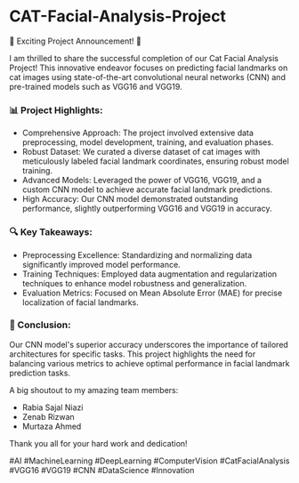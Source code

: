 # CAT-Facial-Analysis-Project
 🚀 Exciting Project Announcement! 🚀 

I am thrilled to share the successful completion of our Cat Facial Analysis Project! This innovative endeavor focuses on predicting facial landmarks on cat images using state-of-the-art convolutional neural networks (CNN) and pre-trained models such as VGG16 and VGG19.

### 📊 Project Highlights:
-  Comprehensive Approach:  The project involved extensive data preprocessing, model development, training, and evaluation phases.
-  Robust Dataset:  We curated a diverse dataset of cat images with meticulously labeled facial landmark coordinates, ensuring robust model training.
-  Advanced Models:  Leveraged the power of VGG16, VGG19, and a custom CNN model to achieve accurate facial landmark predictions.
-  High Accuracy:  Our CNN model demonstrated outstanding performance, slightly outperforming VGG16 and VGG19 in accuracy.

### 🔍 Key Takeaways:
-  Preprocessing Excellence:  Standardizing and normalizing data significantly improved model performance.
-  Training Techniques:  Employed data augmentation and regularization techniques to enhance model robustness and generalization.
-  Evaluation Metrics:  Focused on Mean Absolute Error (MAE) for precise localization of facial landmarks.

### 🎯 Conclusion:
Our CNN model's superior accuracy underscores the importance of tailored architectures for specific tasks. This project highlights the need for balancing various metrics to achieve optimal performance in facial landmark prediction tasks.

A big shoutout to my amazing team members:
- Rabia Sajal Niazi
- Zenab Rizwan
- Murtaza Ahmed

Thank you all for your hard work and dedication!

#AI #MachineLearning #DeepLearning #ComputerVision #CatFacialAnalysis #VGG16 #VGG19 #CNN #DataScience #Innovation

